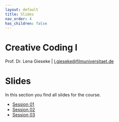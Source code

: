```yaml
---
layout: default
title: Slides
nav_order: 4
has_children: false
---
```


# Creative Coding I

Prof. Dr. Lena Gieseke \| l.gieseke@filmuniversitaet.de  
  

# Slides

In this section you find all slides for the course.

* [Session 01](cc1_ws2425_01_slides.html)
* [Session 02](cc1_ws2425_02_slides.html)
* [Session 03](cc1_ws2425_03_slides.html)
<!-- 

* [Session 04](cc1_ws2425_04_slides.html)
* [Session 05](cc1_ws2425_05_slides.html)
* [Session 06](cc1_ws2425_06_slides.html)
* [Session 07](cc1_ws2425_07_slides.html)
* [Session 08](cc1_ws2425_08_slides.html) -->